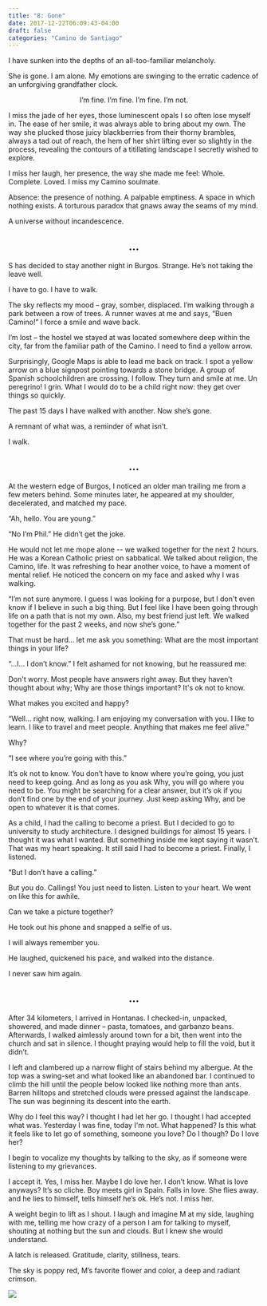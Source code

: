 ```yaml
---
title: "8: Gone"
date: 2017-12-22T06:09:43-04:00
draft: false
categories: "Camino de Santiago"
---
```

I have sunken into the depths of an all-too-familiar melancholy.

She is gone. I am alone. My emotions are swinging to the erratic cadence of an unforgiving grandfather clock.

<center>
I’m fine.
I’m fine.
I’m fine.
I’m not.
</center>

I miss the jade of her eyes, those luminescent opals I so often lose myself in. The ease of her smile, it was always able to bring about my own. The way she plucked those juicy blackberries from their thorny brambles, always a tad out of reach, the hem of her shirt lifting ever so slightly in the process, revealing the contours of a titillating landscape I secretly wished to explore.

I miss her laugh, her presence, the way she made me feel: Whole. Complete. Loved. I miss my Camino soulmate.

Absence: the presence of nothing. A palpable emptiness. A space in which nothing exists. A torturous paradox that gnaws away the seams of my mind.

A universe without incandescence.
## <center>...</center>

S has decided to stay another night in Burgos. Strange. He’s not taking the leave well.

I have to go. I have to walk.

The sky reflects my mood – gray, somber, displaced. I’m walking through a park between a row of trees. A runner waves at me and says, “Buen Camino!” I force a smile and wave back.

I’m lost – the hostel we stayed at was located somewhere deep within the city, far from the familiar path of the Camino. I need to find a yellow arrow.

Surprisingly, Google Maps is able to lead me back on track. I spot a yellow arrow on a blue signpost pointing towards a stone bridge. A group of Spanish schoolchildren are crossing. I follow. They turn and smile at me. Un peregrino! I grin. What I would do to be a child right now: they get over things so quickly.

The past 15 days I have walked with another. Now she’s gone.

A remnant of what was, a reminder of what isn’t.

I walk.
## <center>...</center>

At the western edge of Burgos, I noticed an older man trailing me from a few meters behind. Some minutes later, he appeared at my shoulder, decelerated, and matched my pace.

“Ah, hello. You are young.”

“No I’m Phil.” He didn’t get the joke.

He would not let me mope alone -- we walked together for the next 2 hours. He was a Korean Catholic priest on sabbatical. We talked about religion, the Camino, life. It was refreshing to hear another voice, to have a moment of mental relief. He noticed the concern on my face and asked why I was walking.

“I’m not sure anymore. I guess I was looking for a purpose, but I don't even know if I believe in such a big thing. But I feel like I have been going through life on a path that is not my own. Also, my best friend just left. We walked together for the past 2 weeks, and now she’s gone.”

That must be hard... let me ask you something: What are the most important things in your life?

“...I... I don’t know.” I felt ashamed for not knowing, but he reassured me:

Don't worry. Most people have answers right away. But they haven’t thought about why; Why are those things important? It's ok not to know.

What makes you excited and happy?

“Well… right now, walking. I am enjoying my conversation with you. I like to learn. I like to travel and meet people. Anything that makes me feel alive.”

Why?

“I see where you’re going with this.”

It’s ok not to know. You don’t have to know where you’re going, you just need to keep going. And as long as you ask Why, you will go where you need to be. You might be searching for a clear answer, but it’s ok if you don’t find one by the end of your journey. Just keep asking Why, and be open to whatever it is that comes.

As a child, I had the calling to become a priest. But I decided to go to university to study architecture. I designed buildings for almost 15 years. I thought it was what I wanted. But something inside me kept saying it wasn’t. That was my heart speaking. It still said I had to become a priest. Finally, I listened.

"But I don’t have a calling.”

But you do. Callings! You just need to listen. Listen to your heart. We went on like this for awhile.

Can we take a picture together?

He took out his phone and snapped a selfie of us.

I will always remember you.

He laughed, quickened his pace, and walked into the distance.

I never saw him again.
## <center>...</center>

After 34 kilometers, I arrived in Hontanas. I checked-in, unpacked, showered, and made dinner – pasta, tomatoes, and garbanzo beans. Afterwards, I walked aimlessly around town for a bit, then went into the church and sat in silence. I thought praying would help to fill the void, but it didn’t.

I left and clambered up a narrow flight of stairs behind my albergue. At the top was a swing-set and what looked like an abandoned bar. I continued to climb the hill until the people below looked like nothing more than ants. Barren hilltops and stretched clouds were pressed against the landscape. The sun was beginning its descent into the earth.

Why do I feel this way? I thought I had let her go. I thought I had accepted what was. Yesterday I was fine, today I'm not. What happened? Is this what it feels like to let go of something, someone you love? Do I though? Do I love her?

I begin to vocalize my thoughts by talking to the sky, as if someone were listening to my grievances.

I accept it. Yes, I miss her. Maybe I do love her. I don’t know. What is love anyways? It’s so cliche. Boy meets girl in Spain. Falls in love. She flies away. and he lies to himself, tells himself he’s ok. He’s not. I miss her.

A weight begin to lift as I shout. I laugh and imagine M at my side, laughing with me, telling me how crazy of a person I am for talking to myself, shouting at nothing but the sun and clouds. But I knew she would understand.

A latch is released. Gratitude, clarity, stillness, tears.

The sky is poppy red, M’s favorite flower and color, a deep and radiant crimson.

![](/../images/gone.jpg)